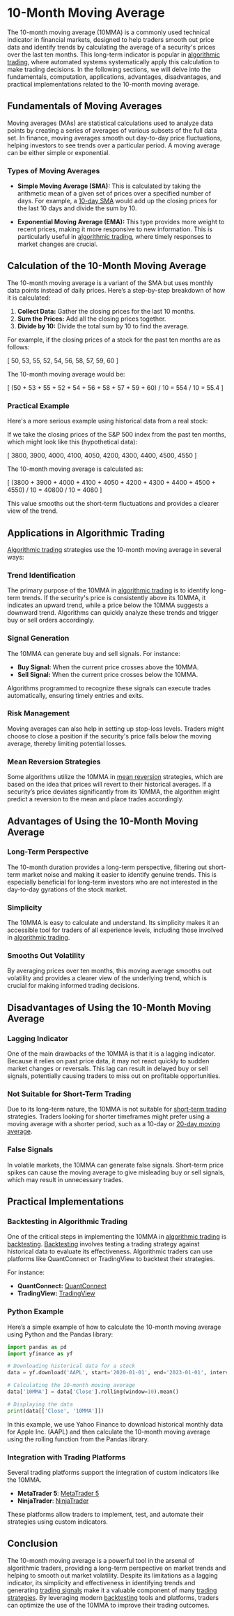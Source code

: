 # 10-Month Moving Average

The 10-month moving average (10MMA) is a commonly used technical indicator in financial markets, designed to help traders smooth out price data and identify trends by calculating the average of a security's prices over the last ten months. This long-term indicator is popular in [algorithmic trading](../a/algorithmic_trading.md), where automated systems systematically apply this calculation to make trading decisions. In the following sections, we will delve into the fundamentals, computation, applications, advantages, disadvantages, and practical implementations related to the 10-month moving average.

## Fundamentals of Moving Averages

Moving averages (MAs) are statistical calculations used to analyze data points by creating a series of averages of various subsets of the full data set. In finance, moving averages smooth out day-to-day price fluctuations, helping investors to see trends over a particular period. A moving average can be either simple or exponential.

### Types of Moving Averages

- **Simple Moving Average (SMA):** This is calculated by taking the arithmetic mean of a given set of prices over a specified number of days. For example, a [10-day SMA](../1/10-day_sma.md) would add up the closing prices for the last 10 days and divide the sum by 10.
  
- **Exponential Moving Average (EMA):** This type provides more weight to recent prices, making it more responsive to new information. This is particularly useful in [algorithmic trading](../a/algorithmic_trading.md), where timely responses to market changes are crucial.

## Calculation of the 10-Month Moving Average

The 10-month moving average is a variant of the SMA but uses monthly data points instead of daily prices. Here’s a step-by-step breakdown of how it is calculated:

1. **Collect Data:** Gather the closing prices for the last 10 months.
2. **Sum the Prices:** Add all the closing prices together.
3. **Divide by 10:** Divide the total sum by 10 to find the average.

For example, if the closing prices of a stock for the past ten months are as follows:

\[ 50, 53, 55, 52, 54, 56, 58, 57, 59, 60 \]

The 10-month moving average would be:

\[ (50 + 53 + 55 + 52 + 54 + 56 + 58 + 57 + 59 + 60) / 10 = 554 / 10 = 55.4 \]

### Practical Example

Here's a more serious example using historical data from a real stock:

If we take the closing prices of the S&P 500 index from the past ten months, which might look like this (hypothetical data):

\[ 3800, 3900, 4000, 4100, 4050, 4200, 4300, 4400, 4500, 4550 \]

The 10-month moving average is calculated as:

\[ (3800 + 3900 + 4000 + 4100 + 4050 + 4200 + 4300 + 4400 + 4500 + 4550) / 10 = 40800 / 10 = 4080 \]

This value smooths out the short-term fluctuations and provides a clearer view of the trend.

## Applications in Algorithmic Trading

[Algorithmic trading](../a/algorithmic_trading.md) strategies use the 10-month moving average in several ways:

### Trend Identification

The primary purpose of the 10MMA in [algorithmic trading](../a/algorithmic_trading.md) is to identify long-term trends. If the security's price is consistently above its 10MMA, it indicates an upward trend, while a price below the 10MMA suggests a downward trend. Algorithms can quickly analyze these trends and trigger buy or sell orders accordingly.

### Signal Generation

The 10MMA can generate buy and sell signals. For instance:
- **Buy Signal:** When the current price crosses above the 10MMA.
- **Sell Signal:** When the current price crosses below the 10MMA.

Algorithms programmed to recognize these signals can execute trades automatically, ensuring timely entries and exits.

### Risk Management

Moving averages can also help in setting up stop-loss levels. Traders might choose to close a position if the security's price falls below the moving average, thereby limiting potential losses.

### Mean Reversion Strategies

Some algorithms utilize the 10MMA in [mean reversion](../m/mean_reversion.md) strategies, which are based on the idea that prices will revert to their historical averages. If a security’s price deviates significantly from its 10MMA, the algorithm might predict a reversion to the mean and place trades accordingly.

## Advantages of Using the 10-Month Moving Average

### Long-Term Perspective

The 10-month duration provides a long-term perspective, filtering out short-term market noise and making it easier to identify genuine trends. This is especially beneficial for long-term investors who are not interested in the day-to-day gyrations of the stock market.

### Simplicity

The 10MMA is easy to calculate and understand. Its simplicity makes it an accessible tool for traders of all experience levels, including those involved in [algorithmic trading](../a/algorithmic_trading.md).

### Smooths Out Volatility

By averaging prices over ten months, this moving average smooths out volatility and provides a clearer view of the underlying trend, which is crucial for making informed trading decisions.

## Disadvantages of Using the 10-Month Moving Average

### Lagging Indicator

One of the main drawbacks of the 10MMA is that it is a lagging indicator. Because it relies on past price data, it may not react quickly to sudden market changes or reversals. This lag can result in delayed buy or sell signals, potentially causing traders to miss out on profitable opportunities.

### Not Suitable for Short-Term Trading

Due to its long-term nature, the 10MMA is not suitable for [short-term trading](../s/short-term_trading.md) strategies. Traders looking for shorter timeframes might prefer using a moving average with a shorter period, such as a 10-day or [20-day moving average](../1/20-day_moving_average.md).

### False Signals

In volatile markets, the 10MMA can generate false signals. Short-term price spikes can cause the moving average to give misleading buy or sell signals, which may result in unnecessary trades.

## Practical Implementations

### Backtesting in Algorithmic Trading

One of the critical steps in implementing the 10MMA in [algorithmic trading](../a/algorithmic_trading.md) is [backtesting](../b/backtesting.md). [Backtesting](../b/backtesting.md) involves testing a trading strategy against historical data to evaluate its effectiveness. Algorithmic traders can use platforms like QuantConnect or TradingView to backtest their strategies.

For instance:
- **QuantConnect:** [QuantConnect](https://www.quantconnect.com/)
- **TradingView:** [TradingView](https://www.tradingview.com/)

### Python Example

Here’s a simple example of how to calculate the 10-month moving average using Python and the Pandas library:

```python
import pandas as pd
import yfinance as yf

# Downloading historical data for a stock
data = yf.download('AAPL', start='2020-01-01', end='2023-01-01', interval='1mo')

# Calculating the 10-month moving average
data['10MMA'] = data['Close'].rolling(window=10).mean()

# Displaying the data
print(data[['Close', '10MMA']])
```

In this example, we use Yahoo Finance to download historical monthly data for Apple Inc. (AAPL) and then calculate the 10-month moving average using the rolling function from the Pandas library.

### Integration with Trading Platforms

Several trading platforms support the integration of custom indicators like the 10MMA.

- **MetaTrader 5**: [MetaTrader 5](https://www.metatrader5.com/en)
- **NinjaTrader**: [NinjaTrader](https://ninjatrader.com/)

These platforms allow traders to implement, test, and automate their strategies using custom indicators.

## Conclusion

The 10-month moving average is a powerful tool in the arsenal of algorithmic traders, providing a long-term perspective on market trends and helping to smooth out market volatility. Despite its limitations as a lagging indicator, its simplicity and effectiveness in identifying trends and generating [trading signals](../t/trading_signals.md) make it a valuable component of many [trading strategies](../t/trading_strategies.md). By leveraging modern [backtesting](../b/backtesting.md) tools and platforms, traders can optimize the use of the 10MMA to improve their trading outcomes.